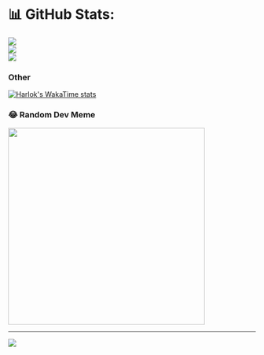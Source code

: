 
# 📊 GitHub Stats:
![](https://github-readme-stats.vercel.app/api?username=FlaBBB&theme=aura&hide_border=false&include_all_commits=false&count_private=false)<br/>
![](https://github-readme-streak-stats.herokuapp.com/?user=FlaBBB&theme=aura&hide_border=false)<br/>
![](https://github-readme-stats.vercel.app/api/top-langs/?username=FlaBBB&theme=aura&hide_border=false&include_all_commits=false&count_private=false&layout=compact)

### Other
[![Harlok's WakaTime stats](https://github-readme-stats.vercel.app/api/wakatime?username=FlaB&layout=compact&theme=aura)](https://github.com/anuraghazra/github-readme-stats)

### 😂 Random Dev Meme
<img src='https://randommeme-five.vercel.app/' style="height: 400px;"/>

---
[![](https://visitcount.itsvg.in/api?id=FlaBBB&icon=0&color=0)](https://visitcount.itsvg.in)

<!-- Proudly created with GPRM ( https://gprm.itsvg.in ) -->
